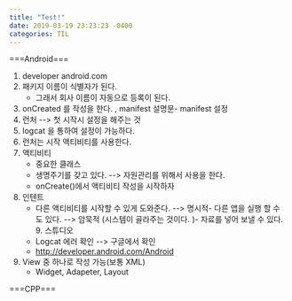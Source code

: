 ```yaml
---
title: "Test!"
date: 2019-03-19 23:23:23 -0400
categories: TIL
---
```


===Android===

1. developer android.com
2. 패키지 이름이 식별자가 된다. 
    - 그래서 회사 이름이 자동으로 등록이 된다. 
3. onCreated 를 작성을 한다. , manifest 설명문- manifest 설정
4. 런처 --> 첫 시작시 설정을 해주는 것
5. logcat 을 통하여 설정이 가능하다. 
6. 런처는 시작 액티비티를 사용한다. 
7. 액티비티
    - 중요한 클래스
    - 생명주기를 갖고 있다. --> 자원관리를 위해서 사용을 한다. 
    - onCreate()에서 액티비티 작성을 시작하자
8. 인텐트
    - 다른 액티비티를 시작할 수 있게 도와준다.
     --> 명시적- 다른 앱을 실행 할 수 도 있다. --> 암묵적 (시스템이 골라주는 것이다. )- 자료를 넣어 보낼 수 있다. 9. 스튜디오 
     - Logcat 에러 확인 --> 구글에서 확인
     - http://developer.android.com/Android 
9. View 중 하나로 작성 가능(보통 XML)
    - Widget, Adapeter, Layout

===CPP===